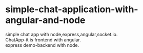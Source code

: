 # simple-chat-application-with-angular-and-node
simple chat app with node,express,angular,socket.io.<br>
ChatApp-it is frontend with angular.<br>
express demo-backend with node.
